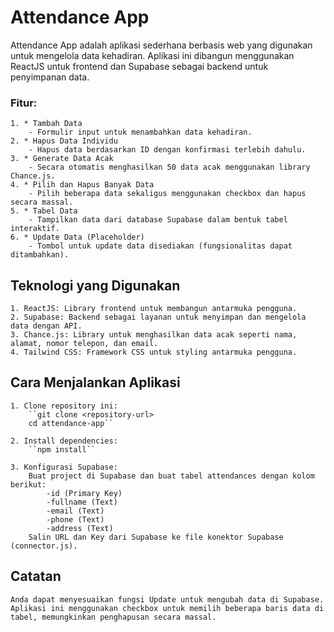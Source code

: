 # Attendance App

Attendance App adalah aplikasi sederhana berbasis web yang digunakan untuk mengelola data kehadiran. Aplikasi ini dibangun menggunakan ReactJS untuk frontend dan Supabase sebagai backend untuk penyimpanan data.
### Fitur:
    1. * Tambah Data
        - Formulir input untuk menambahkan data kehadiran.
    2. * Hapus Data Individu
        - Hapus data berdasarkan ID dengan konfirmasi terlebih dahulu.
    3. * Generate Data Acak
        - Secara otomatis menghasilkan 50 data acak menggunakan library Chance.js.
    4. * Pilih dan Hapus Banyak Data
        - Pilih beberapa data sekaligus menggunakan checkbox dan hapus secara massal.
    5. * Tabel Data
        - Tampilkan data dari database Supabase dalam bentuk tabel interaktif.
    6. * Update Data (Placeholder)
        - Tombol untuk update data disediakan (fungsionalitas dapat ditambahkan).

## Teknologi yang Digunakan
    1. ReactJS: Library frontend untuk membangun antarmuka pengguna.
    2. Supabase: Backend sebagai layanan untuk menyimpan dan mengelola data dengan API.
    3. Chance.js: Library untuk menghasilkan data acak seperti nama, alamat, nomor telepon, dan email.
    4. Tailwind CSS: Framework CSS untuk styling antarmuka pengguna.

## Cara Menjalankan Aplikasi
    1. Clone repository ini:
        ``git clone <repository-url>
        cd attendance-app``
    
    2. Install dependencies:
        ``npm install``

    3. Konfigurasi Supabase:
        Buat project di Supabase dan buat tabel attendances dengan kolom berikut:
            -id (Primary Key)
            -fullname (Text)
            -email (Text)
            -phone (Text)
            -address (Text)
        Salin URL dan Key dari Supabase ke file konektor Supabase (connector.js).

## Catatan
    Anda dapat menyesuaikan fungsi Update untuk mengubah data di Supabase.
    Aplikasi ini menggunakan checkbox untuk memilih beberapa baris data di tabel, memungkinkan penghapusan secara massal.
